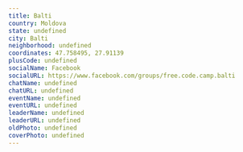 ```yaml
---
title: Balti
country: Moldova
state: undefined
city: Balti
neighborhood: undefined
coordinates: 47.758495, 27.91139
plusCode: undefined
socialName: Facebook
socialURL: https://www.facebook.com/groups/free.code.camp.balti
chatName: undefined
chatURL: undefined
eventName: undefined
eventURL: undefined
leaderName: undefined
leaderURL: undefined
oldPhoto: undefined
coverPhoto: undefined
---
```

